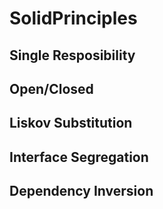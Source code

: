# SolidPrinciples

## Single Resposibility
## Open/Closed
## Liskov Substitution
## Interface Segregation
## Dependency Inversion
